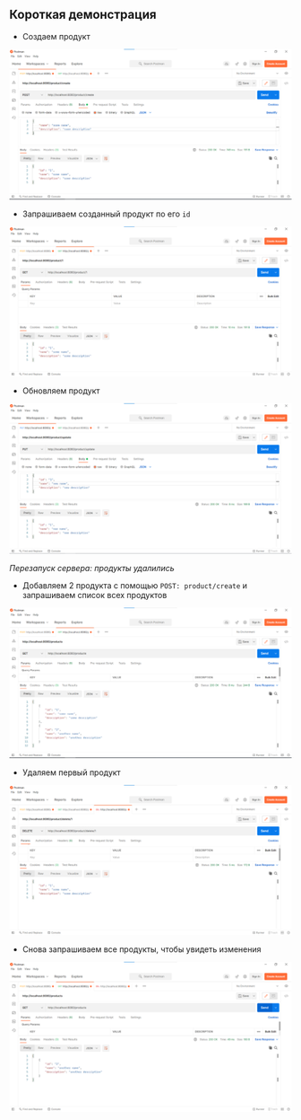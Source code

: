 ## Короткая демонстрация

- Создаем продукт

![post](https://github.com/IdeaSeeker/NetworkCourse/blob/hw02/RestService/postman-examples/post.png)

- Запрашиваем созданный продукт по его `id`

![get](https://github.com/IdeaSeeker/NetworkCourse/blob/hw02/RestService/postman-examples/getById.png)

- Обновляем продукт

![update](https://github.com/IdeaSeeker/NetworkCourse/blob/hw02/RestService/postman-examples/update.png)

_Перезапуск сервера: продукты удалились_

- Добавляем 2 продукта с помощью `POST: product/create` и запрашиваем список всех продуктов

![getAll](https://github.com/IdeaSeeker/NetworkCourse/blob/hw02/RestService/postman-examples/getAll.png)

- Удаляем первый продукт

![delete](https://github.com/IdeaSeeker/NetworkCourse/blob/hw02/RestService/postman-examples/delete.png)

- Снова запрашиваем все продукты, чтобы увидеть изменения

![getAllAfterDeleting](https://github.com/IdeaSeeker/NetworkCourse/blob/hw02/RestService/postman-examples/getAllAfterDeleting.png)